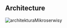 ## Architecture

![architekturaMikroserwisy](https://github.com/KubaSzczekulski/RestaurantReservationMicroservices/assets/72909122/598f8741-747d-48d6-824f-ad08a585dece)
